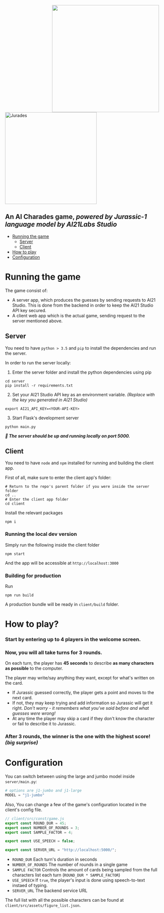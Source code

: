 <img width="350" align="right" src="https://user-images.githubusercontent.com/7150767/128235508-b8ec81f5-874d-4496-b6d0-e7bdbf3f7017.png">
<img width="300" alt="Jurades" src="https://user-images.githubusercontent.com/7150767/128235107-903820d0-dbf4-4d73-98d8-64542298b02f.png">

## An AI Charades game, _powered by Jurassic-1 language model by AI21Labs Studio_


- [Running the game](#running-the-game)
   - [Server](#server)
   - [Client](#client)
- [How to play](#how-to-play)
- [Configuration](#configuration)

# Running the game

The game consist of:
- A server app, which produces the guesses by sending requests to AI21 Studio. This is done from the backend in order to keep the AI21 Studio API key secured.
- A client web app which is the actual game, sending request to the server mentioned above.

## Server

You need to have `python > 3.5` and `pip` to install the dependencies and run the server. 

In order to run the server locally:

1. Enter the server folder and install the python dependencies using pip
```shell
cd server
pip install -r requirements.txt
```
2. Set your AI21 Studio API key as an environment variable.
   _(Replace <YOUR-API-KEY> with the key you generated in AI21 Studio)_
```shell
export AI21_API_KEY=<YOUR-API-KEY>
```
3. Start Flask's development server
```shell
python main.py
```
***🎉 The server should be up and running locally on port 5000.***

## Client

You need to have `node` and `npm` installed for running and building the client app.

First of all, make sure to enter the client app's folder:
```shell
# Return to the repo's parent folder if you were inside the server folder
cd ..
# Enter the client app folder
cd client
```
Install the relevant packages
```shell
npm i
```

### Running the local dev version
Simply run the following inside the client folder
```shell
npm start
```
And the app will be accessible at `http://localhost:3000`

### Building for production
Run
```shell
npm run build
```
A production bundle will be ready in `client/build` folder.

# How to play?

### Start by entering up to 4 players in the welcome screen.

### Now, you will all take turns for 3 rounds.
On each turn, the player has **45 seconds** to describe **as many characters as possible** to the computer.

The player may write/say anything they want, except for what's written on the card.
- If Jurassic guessed correctly, the player gets a point and moves to the next card.
- If not, they may keep trying and add information so Jurassic will get it right. _Don't worry - it remembers what you've said before and what guesses were wrong!_
- At any time the player may skip a card if they don't know the character or fail to describe it to Jurassic.

### After 3 rounds, the winner is the one with the highest score! _(big surprise)_

# Configuration

You can switch between using the large and jumbo model inside `server/main.py`:
```python
# options are j1-jumbo and j1-large
MODEL = "j1-jumbo"
```

Also, You can change a few of the game's configuration located in the client's config file.

```javascript
// client/src/const/game.js
export const ROUND_DUR = 45;
export const NUMBER_OF_ROUNDS = 3;
export const SAMPLE_FACTOR = 4;

export const USE_SPEECH = false;

export const SERVER_URL = "http://localhost:5000/";
```
- `ROUND_DUR` Each turn's duration in seconds
- `NUMBER_OF_ROUNDS` The number of rounds in a single game
- `SAMPLE FACTOR` Controls the amount of cards being sampled from the full characters list each turn (`ROUND_DUR * SAMPLE_FACTOR`)
- `USE_SPEECH` If `true`, the player's input is done using speech-to-text instaed of typing.
- `SERVER_URL` The backend service URL

The full list with all the possible characters can be found at `client/src/assets/figure_list.json`. 
